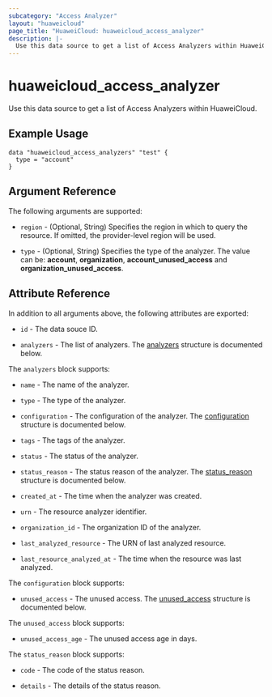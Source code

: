 ```yaml
---
subcategory: "Access Analyzer"
layout: "huaweicloud"
page_title: "HuaweiCloud: huaweicloud_access_analyzer"
description: |-
  Use this data source to get a list of Access Analyzers within HuaweiCloud.
---
```


# huaweicloud_access_analyzer

Use this data source to get a list of Access Analyzers within HuaweiCloud.

## Example Usage

```hcl
data "huaweicloud_access_analyzers" "test" {
  type = "account"
}
```

## Argument Reference

The following arguments are supported:

* `region` - (Optional, String) Specifies the region in which to query the resource.
  If omitted, the provider-level region will be used.

* `type` - (Optional, String) Specifies the type of the analyzer.
  The value can be: **account**, **organization**, **account_unused_access** and **organization_unused_access**.

## Attribute Reference

In addition to all arguments above, the following attributes are exported:

* `id` - The data souce ID.

* `analyzers` - The list of analyzers.
  The [analyzers](#analyzers) structure is documented below.

<a name="analyzers"></a>
The `analyzers` block supports:

* `name` - The name of the analyzer.

* `type` - The type of the analyzer.

* `configuration` - The configuration of the analyzer.
  The [configuration](#configuration) structure is documented below.

* `tags` - The tags of the analyzer.

* `status` - The status of the analyzer.

* `status_reason` - The status reason of the analyzer.
  The [status_reason](#status_reason) structure is documented below.

* `created_at` - The time when the analyzer was created.

* `urn` - The resource analyzer identifier.

* `organization_id` - The organization ID of the analyzer.

* `last_analyzed_resource` - The URN of last analyzed resource.

* `last_resource_analyzed_at` - The time when the resource was last analyzed.

<a name="configuration"></a>
The `configuration` block supports:

* `unused_access` - The unused access.
  The [unused_access](#unused_access) structure is documented below.

<a name="unused_access"></a>
The `unused_access` block supports:

* `unused_access_age` - The unused access age in days.

<a name="status_reason"></a>
The `status_reason` block supports:

* `code` - The code of the status reason.

* `details` - The details of the status reason.
